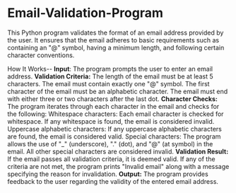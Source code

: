 # Email-Validation-Program
This Python program validates the format of an email address provided by the user. It ensures that the email adheres to basic requirements such as containing an "@" symbol, having a minimum length, and following certain character conventions.

How It Works--
**Input**: The program prompts the user to enter an email address.
**Validation Criteria:**
The length of the email must be at least 5 characters.
The email must contain exactly one "@" symbol.
The first character of the email must be an alphabetic character.
The email must end with either three or two characters after the last dot.
**Character Checks:**
The program iterates through each character in the email and checks for the following:
Whitespace characters: Each email character is checked for whitespace. If any whitespace is found, the email is considered invalid.
Uppercase alphabetic characters: If any uppercase alphabetic characters are found, the email is considered valid.
Special characters: The program allows the use of "_" (underscore), "." (dot), and "@" (at symbol) in the email. All other special characters are considered invalid.
**Validation Result:**
If the email passes all validation criteria, it is deemed valid.
If any of the criteria are not met, the program prints "Invalid email" along with a message specifying the reason for invalidation.
**Output:** The program provides feedback to the user regarding the validity of the entered email address.
